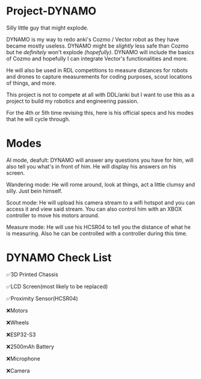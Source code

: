# Project-DYNAMO
Silly little guy that might explode.

DYNAMO is my way to redo anki's Cozmo / Vector robot as they have became mostly useless. DYNAMO might be *slightly* less safe than Cozmo but he *definitely* won't explode *(hopefully)*.
DYNAMO will include the basics of Cozmo and hopefully I can integrate Vector's functionalities and more.

He will also be used in RDL competitions to measure distances for robots and drones to capture measurements for coding purposes, scout locations of things, and more.

This project is not to compete at all with DDL/anki but I want to use this as a project to build my robotics and engineering passion.

For the 4th or 5th time revising this, here is his official specs and his modes that he will cycle through.

**Modes**
==========
AI mode, deafult:
DYNAMO will answer any questions you have for him, will also tell you what's in front of him. He will display his answers on his screen.

Wandering mode:
He will rome around, look at things, act a little clumsy and silly. Just bein himself.

Scout mode:
He will upload his camera stream to a wifi hotspot and you can access it and view said stream. You can also control him with an XBOX controller to move his motors around.

Measure mode:
He will use his HCSR04 to tell you the distance of what he is measuring. Also he can be controlled with a controller during this time.

DYNAMO Check List
==========
✅3D Printed Chassis

✅LCD Screen(most likely to be replaced)

✅Proximity Sensor(HCSR04)

❌Motors

❌Wheels

❌ESP32-S3

❌2500mAh Battery

❌Microphone

❌Camera

